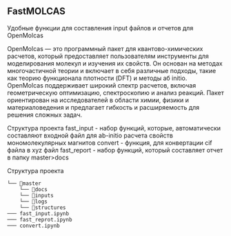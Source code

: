 ## FastMOLCAS
Удобные функции для составления input файлов и отчетов для OpenMolcas

OpenMolcas — это программный пакет для квантово-химических расчетов, который предоставляет пользователям инструменты для моделирования молекул и изучения их свойств. Он основан на методах многочастичной теории и включает в себя различные подходы, такие как теорию функционала плотности (DFT) и методы аб initio. OpenMolcas поддерживает широкий спектр расчетов, включая геометрическую оптимизацию, спектроскопию и анализ реакций. Пакет ориентирован на исследователей в области химии, физики и материаловедения и предлагает гибкость и расширяемость для решения сложных задач.

Структура проекта
fast_input - набор функций, которые, автоматически составляют входной файл для ab-initio расчета свойств мономолекулярных магнитов
convert - функция, для конвертации cif файла в xyz файл
fast_report - набор функций, который составляет отчет в папку master>docs

Структура проекта

```
└── 📁master
    └── 📁docs
    └── 📁inputs
    └── 📁logs
    └── 📁structures
─── fast_input.ipynb
─── fast_reprot.ipynb
─── convert.ipynb
```